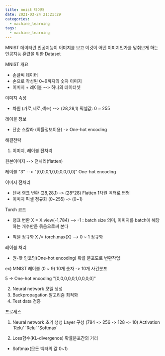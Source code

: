 ```yaml
---
title: mnist 데이터
date: 2021-03-24 21:21:29
categories:
  - machine_learning
tags:
  - machine_learning
---
```


MNIST 데이터란 인공지능이 이미지를 보고 이것이 어떤 이미지인가를
맞춰보게 하는 인공지능 훈련을 위한 Dataset

MNIST 개요
- 손글씨 데이터
- 손으로 작성된 0~9까지의 숫자 이미지
- 이미지 + 레이블 --> 하나의 데이터셋

이미지 속성
- 차원
  (가로,세로,색조) --> (28,28,1)
  픽셀값: 0 ~ 255
  
레이블 정보
- 단순 스칼라
  (확률정보이용) -> One-hot encoding
  
해결전략

1. 이미지, 레이블 전처리

원본이미지 --> 전처리(flatten)

레이블 "3" --> "[0,0,0,1,0,0,0,0,0,0]" One-hot encoding

이미지 전처리
- 텐서 랭크 변환
  (28,28,1) -> (28*28) Flatten 1차원 벡터로 변형
- 이미지 픽셀 정규화
  (0~255) -> (0~1)
  
Torch 코드
- 랭크 변환
  X = X.view(-1,784) --> -1 : batch size 의미,
  이미지를 batch에 해당하는 개수만큼 묶음으로써 본다
  
- 픽셀 정규화
  X /= torch.max(X) --> 0 ~ 1 정규화
  
레이블 처리
- 원-핫 인코딩(One-hot encoding)
  확률 분포도로 변환작업
  
ex) MNIST 레이블
(0 ~ 9) 10개 숫자 -> 10개 사건분포

5 -> One-hot encoding
"[0,0,0,0,0,1,0,0,0,0]"
  
2. Neural network 모델 생성
3. Backpropagation 알고리즘 최적화
4. Test data 검증


프로세스

1. Neural network 초기 생성
   Layer 구성 (784 -> 256 -> 128 -> 10)
   Activation        'Relu' 'Relu' 'Softmax'
   
2. Loss함수(KL-divergence)
   확률분포간의 거리

+ Softmax(모든 벡터의 값 0~1)
